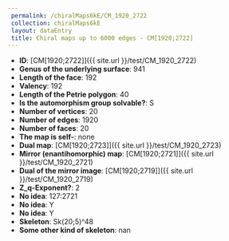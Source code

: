 ```yaml
--- 
 permalink: /chiralMaps6kE/CM_1920_2722 
 collection: chiralMaps6kE
 layout: dataEntry
 title: Chiral maps up to 6000 edges - CM[1920;2722]
---
```


- **ID**: [CM[1920;2722]]({{ site.url }}/test/CM_1920_2722)
- **Genus of the underlying surface**: 941
- **Length of the face**: 192
- **Valency**: 192
- **Length of the Petrie polygon**: 40
- **Is the automorphism group solvable?**: S
- **Number of vertices**: 20
- **Number of edges**: 1920
- **Number of faces**: 20
- **The map is self-**: none
- **Dual map**: [CM[1920;2723]]({{ site.url }}/test/CM_1920_2723)
- **Mirror (enantihomorphic) map**: [CM[1920;2721]]({{ site.url }}/test/CM_1920_2721)
- **Dual of the mirror image**: [CM[1920;2719]]({{ site.url }}/test/CM_1920_2719)
- **Z_q-Exponent?**: 2
- **No idea**:  127:2721
- **No idea**: Y
- **No idea**: Y
- **Skeleton**: Sk(20;5)^48
- **Some other kind of skeleton**: nan
